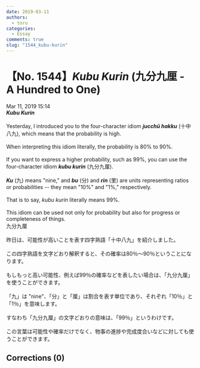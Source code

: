 ```yaml
---
date: 2019-03-11
authors:
  - toru
categories:
  - Essay
comments: true
slug: "1544_kubu-kurin"
---
```


# 【No. 1544】<strong><em>Kubu Kurin</em></strong> (九分九厘 - A Hundred to One)
<div class="date">Mar 11, 2019 15:14</div>
<div id="post"><div id="body_show_ori">
<strong><em>Kubu Kurin</em></strong><br/><br/>Yesterday, I introduced you to the four-character idiom <strong><em>jucchū hakku</em></strong> (十中八九), which means that the probability is high.<br/><br/>When interpreting this idiom literally, the probability is 80% to 90%.<br/><br/>If you want to express a higher probability, such as 99%, you can use the four-character idiom <strong><em>kubu kurin</em></strong> (九分九厘).<br/><br/><strong><em>Ku</em></strong> (九) means "nine," and <strong><em>bu</em></strong> (分) and <strong><em>rin</em></strong> (里) are units representing ratios or probabilities -- they mean "10%" and "1%," respectively.<br/><br/>That is to say, <em>kubu kurin</em> literally means 99%.<br/><br/>This idiom can be used not only for probability but also for progress or completeness of things.
</div></div>

<!-- more -->

<div id="post_ja"><div id="body_show_mo">
九分九厘<br/><br/>昨日は、可能性が高いことを表す四字熟語「十中八九」を紹介しました。<br/><br/>この四字熟語を文字どおり解釈すると、その確率は80％～90％ということになります。<br/><br/>もしもっと高い可能性、例えば99％の確率などを表したい場合は、「九分九厘」を使うことができます。<br/><br/>「九」は "nine"、「分」と「厘」は割合を表す単位であり、それぞれ「10％」と「1％」を意味します。<br/><br/>すなわち「九分九厘」の文字どおりの意味は、「99％」というわけです。<br/><br/>この言葉は可能性や確率だけでなく、物事の進捗や完成度合いなどに対しても使うことができます。
</div></div>

## Corrections (0)
